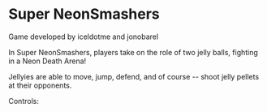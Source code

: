 # Super NeonSmashers

Game developed by iceldotme and jonobarel

In Super NeonSmashers, players take on the role of two jelly balls, fighting in a Neon Death Arena!

Jellyies are able to move, jump, defend, and of course -- shoot jelly pellets at their opponents.

Controls:

